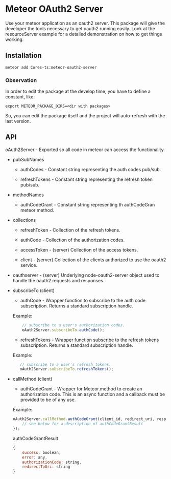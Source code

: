 Meteor OAuth2 Server
===
Use your meteor application as an oauth2 server. This package will give the
developer the tools necessary to get oauth2 running easily. Look at the
resourceServer example for a detailed demonstration on how to get things
working.

## Installation
`meteor add Cores-ts:meteor-oauth2-server`

### Observation
In order to edit the package at the develop time, you have to define a constant, 
like:

`export METEOR_PACKAGE_DIRS=<dir with packages>`

So, you can edit the package itself and the project will auto-refresh with
the last version.


## API

oAuth2Server - Exported so all code in meteor can access the functionality.
 - pubSubNames
   - authCodes - Constant string representing the auth codes pub/sub.

   - refreshTokens - Constant string representing the refresh token pub/sub.

 - methodNames
   - authCodeGrant - Constant string representing th authCodeGran meteor method.

 - collections
   - refreshToken - Collection of the refresh tokens.

   - authCode - Collection of the authorization codes.

   - accessToken - (server) Collection of the access tokens.

   - client - (server) Collection of the clients authorized to use the oauth2 service.

 - oauthserver - (server) Underlying node-oauth2-server object used to handle the oauth2 requests and responses.

 - subscribeTo (client)
   - authCode - Wrapper function to subscribe to the auth code subscription. Returns a standard subscription handle.

   Example:
   ```javascript
       // subscribe to a user's authorization codes.
       oAuth2Server.subscribeTo.authCode();
   ```

   - refreshTokens - Wrapper function subscribe to the refresh tokens subscription. Returns a standard subscription handle.

   Example:
   ```javascript
      // subscribe to a user's refresh tokens.
      oAuth2Server.subscribeTo.refreshTokens();
    ```

 - callMethod (client)
   - authCodeGrant - Wrapper for Meteor.method to create an authorization code. This is an async function
   and a callback must be provided to be of any use.

   Example:
   ```javascript
   oAuth2Server.callMethod.authCodeGrant(client_id, redirect_uri, response_type, scope, state, function(err, authCodeGrantResult) {
       // see below for a description of authCodeGrantResult
   });
   ```

    authCodeGrantResult
    ```javascript
    {
        success: boolean,
        error: any,
        authorizationCode: string,
        redirectToUri: string
    }
    ```
